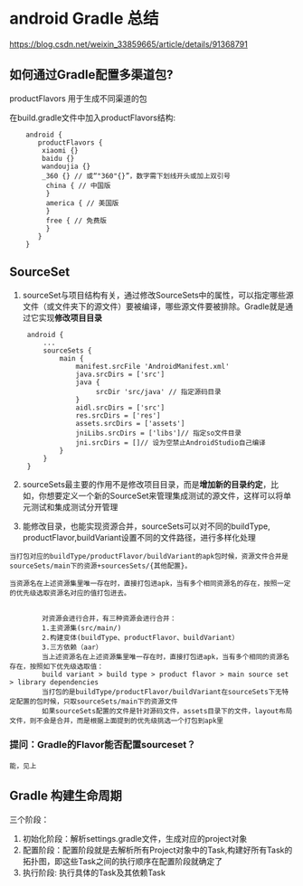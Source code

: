 # android Gradle 总结

https://blog.csdn.net/weixin_33859665/article/details/91368791

## 如何通过Gradle配置多渠道包? 

productFlavors 用于生成不同渠道的包

在build.gradle文件中加入productFlavors结构:

        
        android {
           productFlavors {
            xiaomi {}
            baidu {}
            wandoujia {}
            _360 {} // 或“"360"{}”，数字需下划线开头或加上双引号
             china { // 中国版
             }
             america { // 美国版
             }
             free { // 免费版
             }
           }
        }
## SourceSet
1. sourceSet与项目结构有关，通过修改SourceSets中的属性，可以指定哪些源文件（或文件夹下的源文件）要被编译，哪些源文件要被排除。Gradle就是通过它实现**修改项目目录**

  



        android {
            ...
            sourceSets {
                main {
                    manifest.srcFile 'AndroidManifest.xml'
                    java.srcDirs = ['src']
                    java {
                         srcDir 'src/java' // 指定源码目录
                    }
                    aidl.srcDirs = ['src']
                    res.srcDirs = ['res']
                    assets.srcDirs = ['assets']
                    jniLibs.srcDirs = ['libs']// 指定so文件目录
                    jni.srcDirs = []// 设为空禁止AndroidStudio自己编译
                }
            }
        }
        
        
 2. sourceSets最主要的作用不是修改项目目录，而是**增加新的目录约定**，比如，你想要定义一个新的SourceSet来管理集成测试的源文件，这样可以将单元测试和集成测试分开管理
 
 3.  能修改目录，也能实现资源合并，sourceSets可以对不同的buildType, productFlavor,buildVariant设置不同的文件路径，进行多样化处理
    
    当打包对应的buildType/productFlavor/buildVariant的apk包时候，资源文件合并是sourceSets/main下的资源+sourcesSets/{其他配置}。
    
    当资源名在上述资源集里唯一存在时，直接打包进apk，当有多个相同资源名的存在，按照一定的优先级选取资源名对应的值打包进去。
    
            
            对资源会进行合并，有三种资源会进行合并：
            1.主资源集(src/main/)
            2.构建变体(buildType、productFlavor、buildVariant）
            3.三方依赖（aar）
            当上述资源名在上述资源集里唯一存在时，直接打包进apk，当有多个相同的资源名存在，按照如下优先级选取值：
            build variant > build type > product flavor > main source set > library dependencies
            当打包的是buildType/productFlavor/buildVariant在sourceSets下无特定配置的包时候，只取sourceSets/main下的资源文件
            如果sourceSets配置的文件是针对源码文件，assets目录下的文件，layout布局文件，则不会是合并，而是根据上面提到的优先级挑选一个打包到apk里
### 提问：Gradle的Flavor能否配置sourceset？
    能，见上 

## Gradle 构建生命周期

三个阶段：

1. 初始化阶段：解析settings.gradle文件，生成对应的project对象
2. 配置阶段：配置阶段就是去解析所有Project对象中的Task,构建好所有Task的拓扑图，即这些Task之间的执行顺序在配置阶段就确定了
3. 执行阶段: 执行具体的Task及其依赖Task